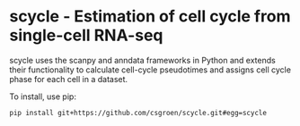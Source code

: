 # scycle - Estimation of cell cycle from single-cell RNA-seq

scycle uses the scanpy and anndata frameworks in Python and extends their
functionality to calculate cell-cycle pseudotimes and assigns cell cycle phase
for each cell in a dataset.

To install, use pip:

`pip install git+https://github.com/csgroen/scycle.git#egg=scycle`
